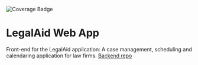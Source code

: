 ![Coverage Badge](https://img.shields.io/endpoint?url=https://gist.githubusercontent.com/maheshc7/cdc60bed264cf5afd17e322cee8feee2/raw/legalaid-backend__heads_main.json)

# LegalAid Web App
Front-end for the LegalAid application: A case management, scheduling and calendaring application for law firms.
[Backend repo](https://github.com/maheshc7/legalaid)
